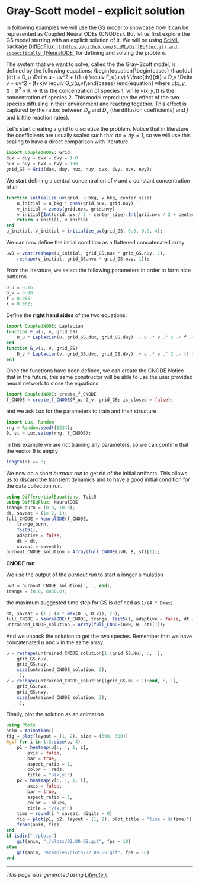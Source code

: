 # Gray-Scott model - explicit solution
In following examples we will use the GS model to showcase how it can be represented as Coupled Neural ODEs (CNODEs). But let us first explore the GS model starting with an explicit solution of it. We will be using [SciML](https://sciml.ai/) package [DiffEqFlux.jl`](https://github.com/SciML/DiffEqFlux.jl) and scpecifically [`NeuralODE`](https://docs.sciml.ai/DiffEqFlux/stable/examples/neural_ode/) for defining and solving the problem.

The system that we want to solve, called the the Gray-Scott model, is defined by the following equations:
\begin{equation}\begin{cases} \frac{du}{dt} = D_u \Delta u - uv^2 + f(1-u)  \equiv F_u(u,v) \\ \frac{dv}{dt} = D_v \Delta v + uv^2 - (f+k)v  \equiv G_v(u,v)\end{cases} \end{equation}
where $u(x,y,t):\mathbb{R}^2\times \mathbb{R}\rightarrow \mathbb{R}$ is the concentration of species 1, while $v(x,y,t)$ is the concentration of species 2. This model reproduce the effect of the two species diffusing in their environment and reacting together.
This effect is captured by the ratios between $D_u$ and $D_v$ (the diffusion coefficients) and $f$ and $k$ (the reaction rates).

Let's start creating a grid to discretize the problem. Notice that in literature the coefficients are usually scaled such that $dx=dy=1$, so we will use this scaling to have a direct comparison with literature.

```julia
import CoupledNODE: Grid
dux = duy = dvx = dvy = 1.0
nux = nuy = nvx = nvy = 100
grid_GS = Grid(dux, duy, nux, nuy, dvx, dvy, nvx, nvy);
```

We start defining a central concentration of $v$ and a constant concentration of $u$:

```julia
function initialize_uv(grid, u_bkg, v_bkg, center_size)
    u_initial = u_bkg * ones(grid.nux, grid.nuy)
    v_initial = zeros(grid.nvx, grid.nvy)
    v_initial[Int(grid.nvx / 2 - center_size):Int(grid.nvx / 2 + center_size), Int(grid.nvy / 2 - center_size):Int(grid.nvy / 2 + center_size)] .= v_bkg
    return u_initial, v_initial
end
u_initial, v_initial = initialize_uv(grid_GS, 0.8, 0.9, 4);
```

We can now define the initial condition as a flattened concatenated array

```julia
uv0 = vcat(reshape(u_initial, grid_GS.nux * grid_GS.nuy, 1),
    reshape(v_initial, grid_GS.nvx * grid_GS.nvy, 1));
```

From the literature, we select the following parameters in order to form nice patterns.

```julia
D_u = 0.16
D_v = 0.08
f = 0.055
k = 0.062;
```

Define the **right hand sides** of the two equations:

```julia
import CoupledNODE: Laplacian
function F_u(u, v, grid_GS)
    D_u * Laplacian(u, grid_GS.dux, grid_GS.duy) .- u .* v .^ 2 .+ f .* (1.0 .- u)
end
function G_v(u, v, grid_GS)
    D_v * Laplacian(v, grid_GS.dvx, grid_GS.dvy) .+ u .* v .^ 2 .- (f + k) .* v
end
```

Once the functions have been defined, we can create the CNODE
Notice that in the future, this same constructor will be able to use the user provided neural network to close the equations

```julia
import CoupledNODE: create_f_CNODE
f_CNODE = create_f_CNODE(F_u, G_v, grid_GS; is_closed = false);
```

and we ask Lux for the parameters to train and their structure

```julia
import Lux, Random
rng = Random.seed!(1234);
θ, st = Lux.setup(rng, f_CNODE);
```

in this example we are not training any parameters, so we can confirm that the vector θ is empty

```julia
length(θ) == 0;
```

We now do a short *burnout run* to get rid of the initial artifacts. This allows us to discard the transient dynamics and to have a good initial condition for the data collection run.

```julia
using DifferentialEquations: Tsit5
using DiffEqFlux: NeuralODE
trange_burn = (0.0, 10.0);
dt, saveat = (1e-2, 1);
full_CNODE = NeuralODE(f_CNODE,
    trange_burn,
    Tsit5(),
    adaptive = false,
    dt = dt,
    saveat = saveat);
burnout_CNODE_solution = Array(full_CNODE(uv0, θ, st)[1]);
```

**CNODE run**

We use the output of the *burnout run* to start a longer simulation

```julia
uv0 = burnout_CNODE_solution[:, :, end];
trange = (0.0, 8000.0);
```

the maximum suggested time step for GS is defined as `1/(4 * Dmax)`

```julia
dt, saveat = (1 / (4 * max(D_u, D_v)), 25);
full_CNODE = NeuralODE(f_CNODE, trange, Tsit5(), adaptive = false, dt = dt, saveat = saveat);
untrained_CNODE_solution = Array(full_CNODE(uv0, θ, st)[1]);
```

And we unpack the solution to get the two species. Remember that we have concatenated $u$ and $v$ in the same array.

```julia
u = reshape(untrained_CNODE_solution[1:(grid_GS.Nu), :, :],
    grid_GS.nux,
    grid_GS.nuy,
    size(untrained_CNODE_solution, 2),
    :);
v = reshape(untrained_CNODE_solution[(grid_GS.Nu + 1):end, :, :],
    grid_GS.nvx,
    grid_GS.nvy,
    size(untrained_CNODE_solution, 2),
    :);
```

Finally, plot the solution as an animation

```julia
using Plots
anim = Animation()
fig = plot(layout = (1, 2), size = (600, 300))
@gif for i in 1:2:size(u, 4)
    p1 = heatmap(u[:, :, 1, i],
        axis = false,
        bar = true,
        aspect_ratio = 1,
        color = :reds,
        title = "u(x,y)")
    p2 = heatmap(v[:, :, 1, i],
        axis = false,
        bar = true,
        aspect_ratio = 1,
        color = :blues,
        title = "v(x,y)")
    time = round(i * saveat, digits = 0)
    fig = plot(p1, p2, layout = (1, 2), plot_title = "time = $(time)")
    frame(anim, fig)
end
if isdir("./plots")
    gif(anim, "./plots/02.00.GS.gif", fps = 10)
else
    gif(anim, "examples/plots/02.00.GS.gif", fps = 10)
end
```

---

*This page was generated using [Literate.jl](https://github.com/fredrikekre/Literate.jl).*

